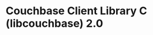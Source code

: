 <a id="couchbase-sdk-c-2-0"></a>

# Couchbase Client Library C (libcouchbase) 2.0

<a id="getting-started"></a>
